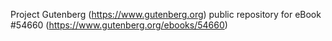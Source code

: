 Project Gutenberg (https://www.gutenberg.org) public repository for
eBook #54660 (https://www.gutenberg.org/ebooks/54660)
